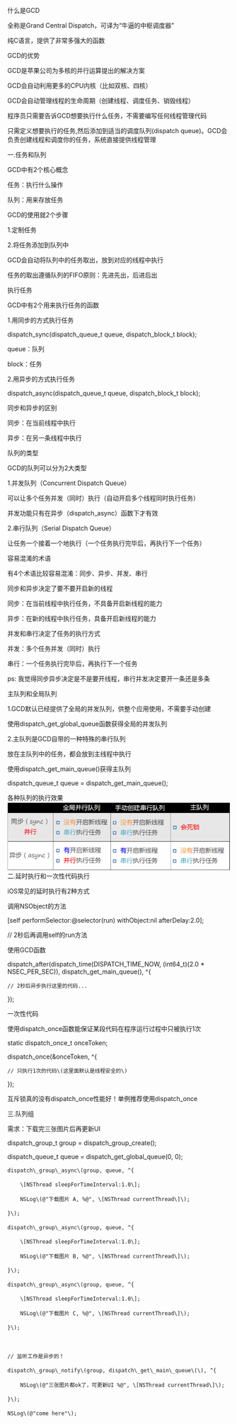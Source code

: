 什么是GCD

全称是Grand Central Dispatch，可译为“牛逼的中枢调度器”

纯C语言，提供了非常多强大的函数

GCD的优势

GCD是苹果公司为多核的并行运算提出的解决方案

GCD会自动利用更多的CPU内核（比如双核、四核）

GCD会自动管理线程的生命周期（创建线程、调度任务、销毁线程）

程序员只需要告诉GCD想要执行什么任务，不需要编写任何线程管理代码

只需定义想要执行的任务,然后添加到适当的调度队列\(dispatch queue\)。GCD会负责创建线程和调度你的任务，系统直接提供线程管理

一.任务和队列

GCD中有2个核心概念

任务：执行什么操作

队列：用来存放任务

GCD的使用就2个步骤

1.定制任务

2.将任务添加到队列中

GCD会自动将队列中的任务取出，放到对应的线程中执行

任务的取出遵循队列的FIFO原则：先进先出，后进后出

执行任务

GCD中有2个用来执行任务的函数

1.用同步的方式执行任务

dispatch\_sync\(dispatch\_queue\_t queue, dispatch\_block\_t block\);

queue：队列

block：任务

2.用异步的方式执行任务

dispatch\_async\(dispatch\_queue\_t queue, dispatch\_block\_t block\);

同步和异步的区别

同步：在当前线程中执行

异步：在另一条线程中执行

队列的类型

GCD的队列可以分为2大类型

1.并发队列（Concurrent Dispatch Queue）

可以让多个任务并发（同时）执行（自动开启多个线程同时执行任务）

并发功能只有在异步（dispatch\_async）函数下才有效

2.串行队列（Serial Dispatch Queue）

让任务一个接着一个地执行（一个任务执行完毕后，再执行下一个任务）

容易混淆的术语

有4个术语比较容易混淆：同步、异步、并发、串行

同步和异步决定了要不要开启新的线程

同步：在当前线程中执行任务，不具备开启新线程的能力

异步：在新的线程中执行任务，具备开启新线程的能力

并发和串行决定了任务的执行方式

并发：多个任务并发（同时）执行

串行：一个任务执行完毕后，再执行下一个任务

ps: 我觉得同步异步决定是不是要开线程，串行并发决定要开一条还是多条

主队列和全局队列

1.GCD默认已经提供了全局的并发队列，供整个应用使用，不需要手动创建

使用dispatch\_get\_global\_queue函数获得全局的并发队列

2.主队列是GCD自带的一种特殊的串行队列

放在主队列中的任务，都会放到主线程中执行

使用dispatch\_get\_main\_queue\(\)获得主队列

dispatch\_queue\_t queue = dispatch\_get\_main\_queue\(\);

各种队列的执行效果![](/assets/clipboard1.png)二.延时执行和一次性代码执行

iOS常见的延时执行有2种方式

调用NSObject的方法

\[self performSelector:@selector\(run\) withObject:nil afterDelay:2.0\];

// 2秒后再调用self的run方法

使用GCD函数

dispatch\_after\(dispatch\_time\(DISPATCH\_TIME\_NOW, \(int64\_t\)\(2.0 \* NSEC\_PER\_SEC\)\), dispatch\_get\_main\_queue\(\), ^{

```
// 2秒后异步执行这里的代码...
```

}\);

一次性代码

使用dispatch\_once函数能保证某段代码在程序运行过程中只被执行1次

static dispatch\_once\_t onceToken;

dispatch\_once\(&onceToken, ^{

```
// 只执行1次的代码\(这里面默认是线程安全的\)
```

}\);

互斥锁真的没有dispatch\_once性能好！单例推荐使用dispatch\_once

三.队列组

需求：下载完三张图片后再更新UI

dispatch\_group\_t group = dispatch\_group\_create\(\);

dispatch\_queue\_t queue = dispatch\_get\_global\_queue\(0, 0\);

```
dispatch\_group\_async\(group, queue, ^{

    \[NSThread sleepForTimeInterval:1.0\];

    NSLog\(@"下载图片 A, %@", \[NSThread currentThread\]\);

}\);

dispatch\_group\_async\(group, queue, ^{

    \[NSThread sleepForTimeInterval:1.0\];

    NSLog\(@"下载图片 B, %@", \[NSThread currentThread\]\);

}\);

dispatch\_group\_async\(group, queue, ^{

    \[NSThread sleepForTimeInterval:1.0\];

    NSLog\(@"下载图片 C, %@", \[NSThread currentThread\]\);

}\);



// 监听工作是异步的！

dispatch\_group\_notify\(group, dispatch\_get\_main\_queue\(\), ^{

    NSLog\(@"三张图片都ok了，可更新UI %@", \[NSThread currentThread\]\);

}\);

NSLog\(@"come here"\);
```



